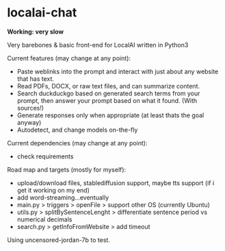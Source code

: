 # localai-chat

**Working: very slow**

Very barebones & basic front-end for LocalAI written in Python3

Current features (may change at any point):
- Paste weblinks into the prompt and interact with just about any website that has text.
- Read PDFs, DOCX, or raw text files, and can summarize content.
- Search duckduckgo based on generated search terms from your prompt, then answer your prompt based on what it found. (With sources!)
- Generate responses only when appropriate (at least thats the goal anyway)
- Autodetect, and change models on-the-fly


Current dependencies (may change at any point):
- check requirements


Road map and targets (mostly for myself):
- upload/download files, stablediffusion support, maybe tts support (if i get it working on my end)
- add word-streaming...eventually
- main.py > triggers > openFile > support other OS (currently Ubuntu)
- utils.py > splitBySentenceLenght > differentiate sentence period vs numerical decimals
- search.py > getInfoFromWebsite > add timeout


Using uncensored-jordan-7b to test.
